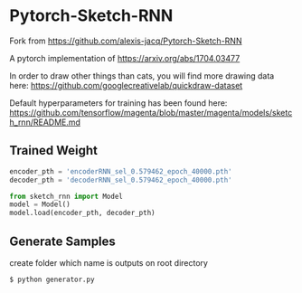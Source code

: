 # Pytorch-Sketch-RNN
Fork from https://github.com/alexis-jacq/Pytorch-Sketch-RNN

A pytorch implementation of https://arxiv.org/abs/1704.03477

In order to draw other things than cats, you will find more drawing data here: https://github.com/googlecreativelab/quickdraw-dataset

Default hyperparameters for training has been found here: https://github.com/tensorflow/magenta/blob/master/magenta/models/sketch_rnn/README.md

## Trained Weight
```python
encoder_pth = 'encoderRNN_sel_0.579462_epoch_40000.pth'
decoder_pth = 'decoderRNN_sel_0.579462_epoch_40000.pth'

from sketch_rnn import Model
model = Model()
model.load(encoder_pth, decoder_pth)
```

## Generate Samples
create folder which name is outputs on root directory
```
$ python generator.py
```
